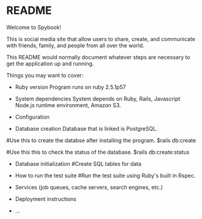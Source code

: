 # README

Welcome to Spybook!

This is social media site that allow users to share, create, and communicate with friends, family, and people from all over the world.

This README would normally document whatever steps are necessary to get the
application up and running.

Things you may want to cover:

* Ruby version
Program runs on ruby 2.5.1p57

* System dependencies
System depends on Ruby, Rails, Javascript Node.js runtime environment, Amazon S3.

* Configuration

* Database creation
Database that is linked is PostgreSQL.

#Use this to create the databse after installing the program.
$rails db:create

#Use this this to check the status of the database.
$rails db:create:status

* Database initialization
#Create SQL tables for data

* How to run the test suite
#Run the test suite using Ruby's built in Rspec.

* Services (job queues, cache servers, search engines, etc.)

* Deployment instructions

* ...
